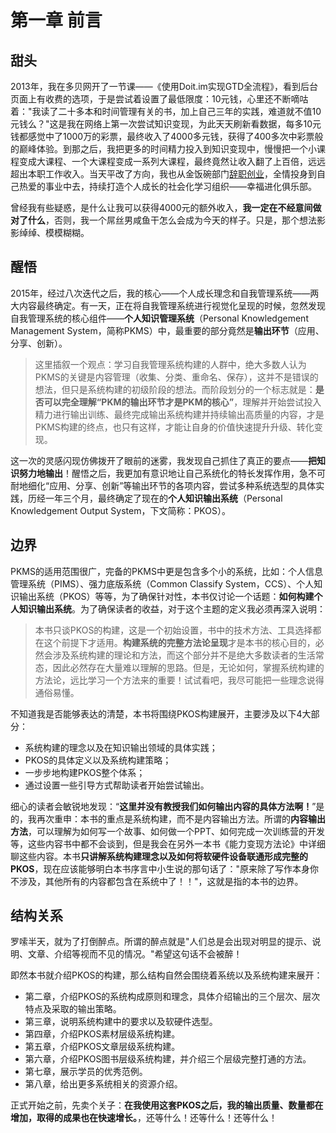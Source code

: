 # 第一章 前言

## 甜头

2013年，我在多贝网开了一节课——《使用Doit.im实现GTD全流程》，看到后台页面上有收费的选项，于是尝试着设置了最低限度：10元钱，心里还不断嘀咕着："我读了二十多本和时间管理有关的书，加上自己三年的实践，难道就不值10元钱么？"这是我在网络上第一次尝试知识变现，为此天天刷新看数据，每多10元钱都感觉中了1000万的彩票，最终收入了4000多元钱，获得了400多次中彩票般的巅峰体验。到那之后，我把更多的时间精力投入到知识变现中，慢慢把一个小课程变成大课程、一个大课程变成一系列大课程，最终竟然让收入翻了上百倍，远远超出本职工作收入。当天平改了方向，我也从金饭碗部门[辞职创业](http://blog.hiddenwangcc.com/archives/2315)，全情投身到自己热爱的事业中去，持续打造个人成长的社会化学习组织——幸福进化俱乐部。

曾经我有些疑惑，是什么让我可以获得4000元的额外收入，**我一定在不经意间做对了什么**，否则，我一个屌丝男咸鱼干怎么会成为今天的样子。只是，那个想法影影绰绰、模模糊糊。

## 醒悟

2015年，经过八次迭代之后，我的核心——个人成长理念和自我管理系统——两大内容最终确定。有一天，正在将自我管理系统进行视觉化呈现的时候，忽然发现自我管理系统的核心组件——**个人知识管理系统**（Personal Knowledgement Management System，简称PKMS）中，最重要的部分竟然是**输出环节**（应用、分享、创新）。

> 这里插叙一个观点：学习自我管理系统构建的人群中，绝大多数人认为PKMS的关键是内容管理（收集、分类、重命名、保存），这并不是错误的想法，但只是系统构建的初级阶段的想法。而阶段划分的一个标志就是：**是否可以完全理解“PKM的输出环节才是PKM的核心”**，理解并开始尝试投入精力进行输出训练、最终完成输出系统构建并持续输出高质量的内容，才是PKMS构建的终点，也只有这样，才能让自身的价值快速提升升级、转化变现。

这一次的灵感闪现仿佛拨开了眼前的迷雾，我发现自己抓住了真正的要点——**把知识努力地输出**！醒悟之后，我更加有意识地让自己系统化的特长发挥作用，急不可耐地细化“应用、分享、创新”等输出环节的各项内容，尝试多种系统选型的具体实践，历经一年三个月，最终确定了现在的**个人知识输出系统**（Personal Knowledgement Output System，下文简称：PKOS）。

## 边界

PKMS的适用范围很广，完备的PKMS中更是包含多个小的系统，比如：个人信息管理系统（PIMS）、强力底版系统（Common Classify System，CCS）、个人知识输出系统（PKOS）等等，为了确保针对性，本书仅讨论一个话题：**如何构建个人知识输出系统**。为了确保读者的收益，对于这个主题的定义我必须再深入说明：

> 本书只谈PKOS的构建，这是一个初始设置，书中的技术方法、工具选择都在这个前提下才适用。**构建系统的完整方法论呈现**才是本书的核心目的，必然会涉及系统构建的理论和方法，而这个部分并不是绝大多数读者的生活常态，因此必然存在大量难以理解的思路。但是，无论如何，掌握系统构建的方法论，远比学习一个方法来的重要！试试看吧，我尽可能把一些理念说得通俗易懂。

不知道我是否能够表达的清楚，本书将围绕PKOS构建展开，主要涉及以下4大部分：

- 系统构建的理念以及在知识输出领域的具体实践；
- PKOS的具体定义以及系统构建策略；
- 一步步地构建PKOS整个体系；
- 通过设置一些引导方式帮助读者开始尝试输出。

细心的读者会敏锐地发现：“**这里并没有教授我们如何输出内容的具体方法啊！**”是的，我再次重申：本书的重点是系统构建，而不是内容输出方法。所谓的**内容输出方法**，可以理解为如何写一个故事、如何做一个PPT、如何完成一次训练营的开发等，这些内容书中都不会谈到，但是我会在另外一本书《能力变现方法论》中详细聊这些内容。本书**只讲解系统构建理念以及如何将软硬件设备联通形成完整的PKOS**，现在应该能够明白本书序言中小生说的那句话了："原来除了写作本身你不涉及，其他所有的内容都包含在系统中了！！"，这就是指的本书的边界。

## 结构关系

罗嗦半天，就为了打倒醉点。所谓的醉点就是"人们总是会出现对明显的提示、说明、文章、介绍等视而不见的情况。"希望这句话不会被醉！

即然本书就介绍PKOS的构建，那么结构自然会围绕着系统以及系统构建来展开：
- 第二章，介绍PKOS的系统构成原则和理念，具体介绍输出的三个层次、层次特点及采取的输出策略。
- 第三章，说明系统构建中的要求以及软硬件选型。
- 第四章，介绍PKOS素材层级系统构建。
- 第五章，介绍PKOS文章层级系统构建。
- 第六章，介绍PKOS图书层级系统构建，并介绍三个层级完整打通的方法。
- 第七章，展示学员的优秀范例。
- 第八章，给出更多系统相关的资源介绍。

正式开始之前，先卖个关子：**在我使用这套PKOS之后，我的输出质量、数量都在增加，取得的成果也在快速增长。**，还等什么！还等什么！还等什么！

